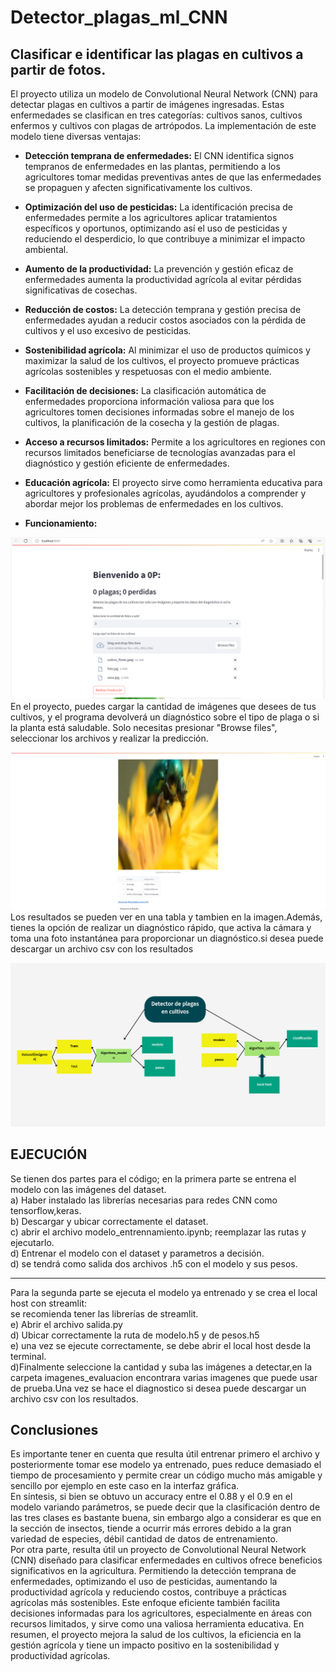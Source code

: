 # Detector_plagas_ml_CNN
## Clasificar e identificar las plagas en cultivos a partir de fotos.
El proyecto utiliza un modelo de Convolutional Neural Network (CNN) para detectar plagas en cultivos a partir de imágenes ingresadas. Estas enfermedades se clasifican en tres categorías: cultivos sanos, cultivos enfermos y cultivos con plagas de artrópodos. La implementación de este modelo tiene diversas ventajas:<br>

- **Detección temprana de enfermedades:**
  El CNN identifica signos tempranos de enfermedades en las plantas, permitiendo a los agricultores tomar medidas preventivas antes de que las enfermedades se propaguen y afecten significativamente los cultivos.<br>

- **Optimización del uso de pesticidas:**
  La identificación precisa de enfermedades permite a los agricultores aplicar tratamientos específicos y oportunos, optimizando así el uso de pesticidas y reduciendo el desperdicio, lo que contribuye a minimizar el impacto ambiental.<br>

- **Aumento de la productividad:**
  La prevención y gestión eficaz de enfermedades aumenta la productividad agrícola al evitar pérdidas significativas de cosechas.<br>

- **Reducción de costos:**
  La detección temprana y gestión precisa de enfermedades ayudan a reducir costos asociados con la pérdida de cultivos y el uso excesivo de pesticidas.<br>

- **Sostenibilidad agrícola:**
  Al minimizar el uso de productos químicos y maximizar la salud de los cultivos, el proyecto promueve prácticas agrícolas sostenibles y respetuosas con el medio ambiente.<br>

- **Facilitación de decisiones:**
  La clasificación automática de enfermedades proporciona información valiosa para que los agricultores tomen decisiones informadas sobre el manejo de los cultivos, la planificación de la cosecha y la gestión de plagas.<br>

- **Acceso a recursos limitados:**
  Permite a los agricultores en regiones con recursos limitados beneficiarse de tecnologías avanzadas para el diagnóstico y gestión eficiente de enfermedades.<br>

- **Educación agrícola:**
  El proyecto sirve como herramienta educativa para agricultores y profesionales agrícolas, ayudándolos a comprender y abordar mejor los problemas de enfermedades en los cultivos.<br>
  
- **Funcionamiento:**
    
![](https://github.com/alvaroOficial/Detector_plagas_ml_CNN/blob/main/0p.png)
  En el proyecto, puedes cargar la cantidad de imágenes que desees de tus cultivos, y el programa devolverá un diagnóstico sobre el tipo de plaga o si la planta está saludable. Solo necesitas presionar "Browse files", seleccionar los archivos y realizar la predicción.

    
![](https://github.com/alvaroOficial/Detector_plagas_ml_CNN/blob/main/0p1.png)
Los resultados se pueden ver en una tabla y tambien en la imagen.Además, tienes la opción de realizar un diagnóstico rápido, que activa la cámara y toma una foto instantánea para proporcionar un diagnóstico.si desea puede descargar un archivo csv con los resultados

  
![](https://github.com/alvaroOficial/Detector_plagas_ml_CNN/blob/main/esquema.png)
## EJECUCIÓN
Se tienen dos partes para el código; en la primera parte se entrena el modelo con las imágenes del dataset.<br>
 a) Haber instalado las librerías necesarias para redes CNN como tensorflow,keras.<br>
 b) Descargar y ubicar correctamente el dataset.<br>
 c) abrir el archivo modelo_entrennamiento.ipynb; reemplazar las rutas y ejecutarlo.<br>
 d) Entrenar el modelo con el dataset y parametros a decisión.<br>
 d) se tendrá como salida dos archivos .h5 con el modelo y sus pesos.<br>

 --------------------------------------------------------------------------------
Para la segunda parte se ejecuta el modelo ya entrenado y se crea el local host con streamlit:<br>
 se recomienda tener las librerías de streamlit.<br>
 e) Abrir el archivo salida.py<br>
 d) Ubicar correctamente la ruta de modelo.h5 y de pesos.h5<br>
 e) una vez se ejecute correctamente, se debe abrir el local host desde la terminal.<br>
 d)Finalmente seleccione la cantidad y suba las imágenes a detectar,en la carpeta imagenes_evaluacion encontrara varias imagenes que puede usar de prueba.Una vez se hace el diagnostico si desea puede descargar un archivo csv con los resultados.<br>
 
## Conclusiones
Es importante tener en cuenta que resulta útil entrenar primero el archivo y posteriormente tomar ese modelo ya entrenado, pues reduce demasiado el tiempo de procesamiento y permite crear un código mucho más amigable y sencillo por ejemplo en este caso en la interfaz gráfica.<br>
En síntesis, si bien se obtuvo un accuracy entre el 0.88 y el 0.9 en el modelo variando parámetros, se puede decir que la clasificación dentro de las tres clases es bastante buena, sin embargo algo a considerar es que en la sección de insectos, tiende a ocurrir más errores debido a la gran variedad de especies, débil cantidad de datos de entrenamiento.<br>
Por otra parte, resulta útil un proyecto de Convolutional Neural Network (CNN) diseñado para clasificar enfermedades en cultivos ofrece beneficios significativos en la agricultura. Permitiendo la detección temprana de enfermedades, optimizando el uso de pesticidas, aumentando la productividad agrícola y reduciendo costos, contribuye a prácticas agrícolas más sostenibles. Este enfoque eficiente también facilita decisiones informadas para los agricultores, especialmente en áreas con recursos limitados, y sirve como una valiosa herramienta educativa. En resumen, el proyecto mejora la salud de los cultivos, la eficiencia en la gestión agrícola y tiene un impacto positivo en la sostenibilidad y productividad agrícolas.
 
